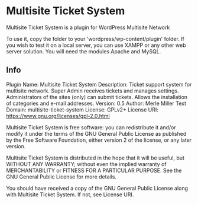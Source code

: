 # Multisite Ticket System

Multisite Ticket System is a plugin for WordPress Multisite Network

To use it, copy the folder to your 'wordpress/wp-content/plugin' folder. 
If you wish to test it on a local server, you can use XAMPP or any other web server solution.
You will need the modules Apache and MySQL.

## Info
Plugin Name:  Multisite Ticket System
Description: Ticket support system for multisite network. Super Admin receives tickets and manages settings. Administrators of the sites (only) can submit tickets. Allows the installation of categories and e-mail addresses.
Version: 0.5
Author: Merle Miller
Text Domain: multisite-ticket-system
License: GPLv2+
License URI: https://www.gnu.org/licenses/gpl-2.0.html

Multisite Ticket System is free software: you can redistribute it and/or modify
it under the terms of the GNU General Public License as published by
the Free Software Foundation, either version 2 of the license, or
any later version.

Multisite Ticket System is distributed in the hope that it will be useful,
but WITHOUT ANY WARRANTY; without even the implied warranty of
MERCHANTABILITY or FITNESS FOR A PARTICULAR PURPOSE. See the
GNU General Public License for more details.

You should have received a copy of the GNU General Public License
along with Multisite Ticket System. If not, see License URI.
